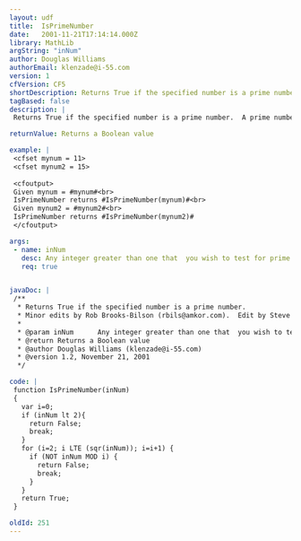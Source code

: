 ```yaml
---
layout: udf
title:  IsPrimeNumber
date:   2001-11-21T17:14:14.000Z
library: MathLib
argString: "inNum"
author: Douglas Williams
authorEmail: klenzade@i-55.com
version: 1
cfVersion: CF5
shortDescription: Returns True if the specified number is a prime number.
tagBased: false
description: |
 Returns True if the specified number is a prime number.  A prime number is a positive integer that has two postive integer factors (the number is evenly divisible by 1 and itself).  Note that 1 is not a prime number.

returnValue: Returns a Boolean value

example: |
 <cfset mynum = 11>
 <cfset mynum2 = 15>
 
 <cfoutput>
 Given mynum = #mynum#<br>
 IsPrimeNumber returns #IsPrimeNumber(mynum)#<br>
 Given mynum2 = #mynum2#<br>
 IsPrimeNumber returns #IsPrimeNumber(mynum2)# 
 </cfoutput>

args:
 - name: inNum
   desc: Any integer greater than one that  you wish to test for prime.
   req: true


javaDoc: |
 /**
  * Returns True if the specified number is a prime number.
  * Minor edits by Rob Brooks-Bilson (rbils@amkor.com).  Edit by Steve Ford (steve.ford@enline.com) to fix misidentification of 4 as a prime number.  Algorithm improved by Shakti Shrivastava (divine_shammer@yahoo.com) -check up to sqr root of integer.  Further refined by Sierra Bufe (sierra@brighterfusion.com).
  * 
  * @param inNum      Any integer greater than one that  you wish to test for prime. 
  * @return Returns a Boolean value 
  * @author Douglas Williams (klenzade@i-55.com) 
  * @version 1.2, November 21, 2001 
  */

code: |
 function IsPrimeNumber(inNum)
 {
   var i=0;
   if (inNum lt 2){
     return False;
     break;
   }
   for (i=2; i LTE (sqr(inNum)); i=i+1) {
     if (NOT inNum MOD i) {
       return False;
       break;
     }
   }
   return True;
 }

oldId: 251
---
```


